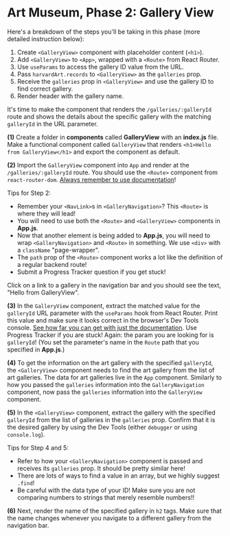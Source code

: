 # Art Museum, Phase 2: Gallery View

Here's a breakdown of the steps you'll be taking in this phase (more detailed
instruction below):

1. Create `<GalleryView>` component with placeholder content (`<h1>`).
2. Add `<GalleryView>` to `<App>`, wrapped with a `<Route>` from React Router.
3. Use `useParams` to access the gallery ID value from the URL.
4. Pass `harvardArt.records` to `<GalleryView>` as the `galleries` prop.
5. Receive the `galleries` prop in `<GalleryView>` and use the gallery ID to
   find correct gallery.
6. Render header with the gallery name.

It's time to make the component that renders the `/galleries/:galleryId` route
and shows the details about the specific gallery with the matching `galleryId`
in the URL parameter.

**(1)** Create a folder in __components__ called __GalleryView__ with an
__index.js__ file. Make a functional component called `GalleryView` that renders
`<h1>Hello from GalleryView</h1>` and export the component as default.

**(2)** Import the `GalleryView` component into `App` and render at the
`/galleries/:galleryId` route. You should use the `<Route>` component from
`react-router-dom`. [Always remember to use documentation][route]!

Tips for Step 2:

- Remember your `<NavLink>`s in `<GalleryNavigation>`? This `<Route>` is where
  they will lead!
- You will need to use both the `<Route>` and `<GalleryView>` components in
  __App.js__.
- Now that another element is being added to __App.js__, you will need to wrap
  `<GalleryNavigation>` and `<Route>` in something. We use `<div>` with a
  `className` "page-wrapper".
- The `path` prop of the `<Route>` component works a lot like the definition of
  a regular backend route!
- Submit a Progress Tracker question if you get stuck!

Click on a link to a gallery in the navigation bar and you should see the text,
"Hello from GalleryView".

**(3)** In the `GalleryView` component, extract the matched value for the
`galleryId` URL parameter with the `useParams` hook from React Router. Print
this value and make sure it looks correct in the browser's Dev Tools console.
[See how far you can get with just the documentation][use-params]. Use Progress
Tracker if you are stuck! Again: the param you are looking for is `galleryId`!
(You set the parameter's name in the `Route` path that you specified in
__App.js__.)

**(4)** To get the information on the art gallery with the specified
`galleryId`, the `<GalleryView>` component needs to find the art gallery from
the list of art galleries. The data for art galleries live in the `App`
component. Similarly to how you passed the `galleries` information into the
`GalleryNavigation` component, now pass the `galleries` information into the
`GalleryView` component.

**(5)** In the `<GalleryView>` component, extract the gallery with the specified
`galleryId` from the list of galleries in the `galleries` prop. Confirm
that it is the desired gallery by using the Dev Tools (either `debugger` or
using `console.log`).

Tips for Step 4 and 5:

- Refer to how your `<GalleryNavigation>` component is passed and receives
  its `galleries` prop. It should be pretty similar here!
- There are lots of ways to find a value in an array, but we highly suggest
  `.find`!
- Be careful with the data type of your ID! Make sure you are not comparing
  numbers to strings that merely resemble numbers!!

**(6)** Next, render the name of the specified gallery in `h2` tags. Make sure
that the name changes whenever you navigate to a different gallery from the
navigation bar.

[route]: https://v5.reactrouter.com/web/api/Route
[use-params]: https://v5.reactrouter.com/web/api/Hooks/useparams